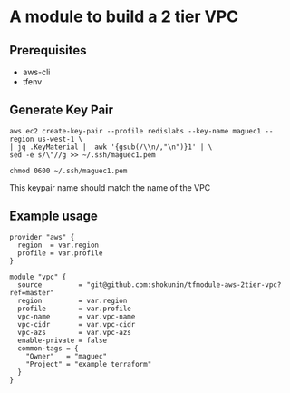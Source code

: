 # A module to build a 2 tier VPC

## Prerequisites

- aws-cli
- tfenv

## Generate Key Pair

```
aws ec2 create-key-pair --profile redislabs --key-name maguec1 --region us-west-1 \
| jq .KeyMaterial |  awk '{gsub(/\\n/,"\n")}1' | \
sed -e s/\"//g >> ~/.ssh/maguec1.pem

chmod 0600 ~/.ssh/maguec1.pem
```

This keypair name should match the name of the VPC

## Example usage

```
provider "aws" {
  region  = var.region
  profile = var.profile
}

module "vpc" {
  source         = "git@github.com:shokunin/tfmodule-aws-2tier-vpc?ref=master"
  region         = var.region
  profile        = var.profile
  vpc-name       = var.vpc-name
  vpc-cidr       = var.vpc-cidr
  vpc-azs        = var.vpc-azs
  enable-private = false
  common-tags = {
    "Owner"   = "maguec"
    "Project" = "example_terraform"
  }
}
```


